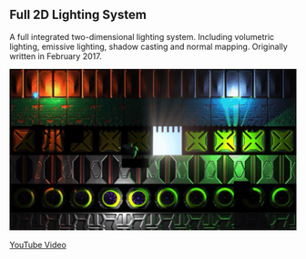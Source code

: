 ## Full 2D Lighting System ##
A full integrated two-dimensional lighting system. Including volumetric lighting, emissive lighting, shadow casting and normal mapping. Originally written in February 2017.

![Animation of the lighting](https://github.com/GryffDavid/READMEImages/blob/master/PlatformLighting/FullLighting.gif)

[YouTube Video](https://youtu.be/1JPuD6agLc4)
